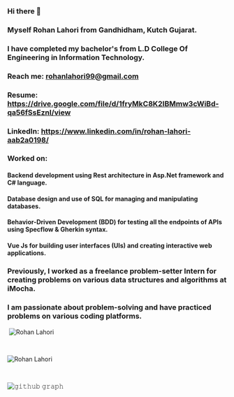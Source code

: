 ### Hi there 👋
### Myself Rohan Lahori from Gandhidham, Kutch Gujarat.
### I have completed my bachelor's from L.D College Of Engineering in Information Technology.


### Reach me: rohanlahori99@gmail.com
### Resume: https://drive.google.com/file/d/1fryMkC8K2IBMmw3cWiBd-qa56fSsEznI/view
### LinkedIn: https://www.linkedin.com/in/rohan-lahori-aab2a0198/   
### Worked on:
<h4><b>Backend development</b> using <b>Rest</b> architecture in <b>Asp.Net</b> framework and <b>C#</b> language.</h4>
<h4><b>Database design</b> and use of <b>SQL</b> for managing and manipulating databases.</h4>
<h4><b>Behavior-Driven Development (BDD)</b> for testing all the endpoints of APIs using <b>Specflow & Gherkin</b> syntax.</h4>
<h4><b>Vue Js</b> for building user interfaces (UIs) and creating interactive web applications.</h4>


### Previously, I worked as a freelance problem-setter Intern for creating problems on various data structures and algorithms at iMocha.

### I am passionate about problem-solving and have practiced problems on various coding platforms.



<!--
**rohanlahori/rohanlahori** is a ✨ _special_ ✨ repository because its `README.md` (this file) appears on your GitHub profile.

Here are some ideas to get you started:

- 🔭 I’m currently working on ...
- 🌱 I’m currently learning ...
- 👯 I’m looking to collaborate on ...
- 🤔 I’m looking for help with ...
- 💬 Ask me about ...
- 📫 How to reach me: ...
- 😄 Pronouns: ...
- ⚡ Fun fact: ...
-->


  
  <p>&nbsp;<img align="center" src="https://github-readme-stats.vercel.app/api?username=rohanlahori&show_icons=true&locale=en&theme=radical" alt="Rohan Lahori" /></p><br>


<p><img align="center" src="https://github-readme-streak-stats.herokuapp.com/?user=rohanlahori&theme=radical" alt="Rohan Lahori" /></p>

  
  <br/>

![𝚐𝚒𝚝𝚑𝚞𝚋 𝚐𝚛𝚊𝚙𝚑](https://activity-graph.herokuapp.com/graph?username=rohanlahori&theme=react-dark&hide_border=true&area=true)

<br/>

